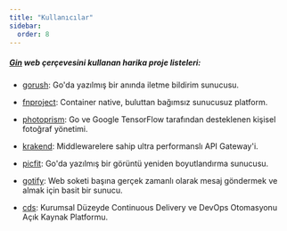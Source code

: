 ```yaml
---
title: "Kullanıcılar"
sidebar:
  order: 8
---
```


##### [Gin](https://github.com/gin-gonic/gin) web çerçevesini kullanan harika proje listeleri:

* [gorush](https://github.com/appleboy/gorush): Go'da yazılmış bir anında iletme bildirim sunucusu.

* [fnproject](https://github.com/fnproject/fn): Container native, buluttan bağımsız sunucusuz platform.

* [photoprism](https://github.com/photoprism/photoprism): Go ve Google TensorFlow tarafından desteklenen kişisel fotoğraf yönetimi.

* [krakend](https://github.com/devopsfaith/krakend): Middlewarelere sahip ultra performanslı API Gateway'i.

* [picfit](https://github.com/thoas/picfit): Go'da yazılmış bir görüntü yeniden boyutlandırma sunucusu.

* [gotify](https://github.com/gotify/server): Web soketi başına gerçek zamanlı olarak mesaj göndermek ve almak için basit bir sunucu.

* [cds](https://github.com/ovh/cds): Kurumsal Düzeyde Continuous Delivery ve DevOps Otomasyonu Açık Kaynak Platformu.
